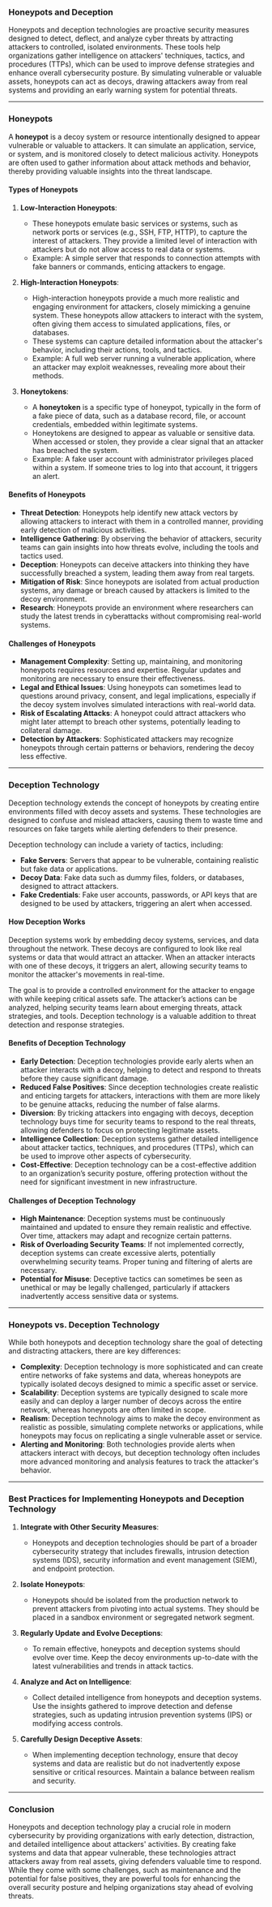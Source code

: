### **Honeypots and Deception**

Honeypots and deception technologies are proactive security measures designed to detect, deflect, and analyze cyber threats by attracting attackers to controlled, isolated environments. These tools help organizations gather intelligence on attackers' techniques, tactics, and procedures (TTPs), which can be used to improve defense strategies and enhance overall cybersecurity posture. By simulating vulnerable or valuable assets, honeypots can act as decoys, drawing attackers away from real systems and providing an early warning system for potential threats.

---

### **Honeypots**

A **honeypot** is a decoy system or resource intentionally designed to appear vulnerable or valuable to attackers. It can simulate an application, service, or system, and is monitored closely to detect malicious activity. Honeypots are often used to gather information about attack methods and behavior, thereby providing valuable insights into the threat landscape.

#### **Types of Honeypots**

1. **Low-Interaction Honeypots**:
   - These honeypots emulate basic services or systems, such as network ports or services (e.g., SSH, FTP, HTTP), to capture the interest of attackers. They provide a limited level of interaction with attackers but do not allow access to real data or systems.
   - Example: A simple server that responds to connection attempts with fake banners or commands, enticing attackers to engage.

2. **High-Interaction Honeypots**:
   - High-interaction honeypots provide a much more realistic and engaging environment for attackers, closely mimicking a genuine system. These honeypots allow attackers to interact with the system, often giving them access to simulated applications, files, or databases.
   - These systems can capture detailed information about the attacker's behavior, including their actions, tools, and tactics.
   - Example: A full web server running a vulnerable application, where an attacker may exploit weaknesses, revealing more about their methods.

3. **Honeytokens**:
   - A **honeytoken** is a specific type of honeypot, typically in the form of a fake piece of data, such as a database record, file, or account credentials, embedded within legitimate systems.
   - Honeytokens are designed to appear as valuable or sensitive data. When accessed or stolen, they provide a clear signal that an attacker has breached the system.
   - Example: A fake user account with administrator privileges placed within a system. If someone tries to log into that account, it triggers an alert.

#### **Benefits of Honeypots**
- **Threat Detection**: Honeypots help identify new attack vectors by allowing attackers to interact with them in a controlled manner, providing early detection of malicious activities.
- **Intelligence Gathering**: By observing the behavior of attackers, security teams can gain insights into how threats evolve, including the tools and tactics used.
- **Deception**: Honeypots can deceive attackers into thinking they have successfully breached a system, leading them away from real targets.
- **Mitigation of Risk**: Since honeypots are isolated from actual production systems, any damage or breach caused by attackers is limited to the decoy environment.
- **Research**: Honeypots provide an environment where researchers can study the latest trends in cyberattacks without compromising real-world systems.

#### **Challenges of Honeypots**
- **Management Complexity**: Setting up, maintaining, and monitoring honeypots requires resources and expertise. Regular updates and monitoring are necessary to ensure their effectiveness.
- **Legal and Ethical Issues**: Using honeypots can sometimes lead to questions around privacy, consent, and legal implications, especially if the decoy system involves simulated interactions with real-world data.
- **Risk of Escalating Attacks**: A honeypot could attract attackers who might later attempt to breach other systems, potentially leading to collateral damage.
- **Detection by Attackers**: Sophisticated attackers may recognize honeypots through certain patterns or behaviors, rendering the decoy less effective.

---

### **Deception Technology**

Deception technology extends the concept of honeypots by creating entire environments filled with decoy assets and systems. These technologies are designed to confuse and mislead attackers, causing them to waste time and resources on fake targets while alerting defenders to their presence.

Deception technology can include a variety of tactics, including:
- **Fake Servers**: Servers that appear to be vulnerable, containing realistic but fake data or applications.
- **Decoy Data**: Fake data such as dummy files, folders, or databases, designed to attract attackers.
- **Fake Credentials**: Fake user accounts, passwords, or API keys that are designed to be used by attackers, triggering an alert when accessed.

#### **How Deception Works**
Deception systems work by embedding decoy systems, services, and data throughout the network. These decoys are configured to look like real systems or data that would attract an attacker. When an attacker interacts with one of these decoys, it triggers an alert, allowing security teams to monitor the attacker's movements in real-time.

The goal is to provide a controlled environment for the attacker to engage with while keeping critical assets safe. The attacker’s actions can be analyzed, helping security teams learn about emerging threats, attack strategies, and tools. Deception technology is a valuable addition to threat detection and response strategies.

#### **Benefits of Deception Technology**
- **Early Detection**: Deception technologies provide early alerts when an attacker interacts with a decoy, helping to detect and respond to threats before they cause significant damage.
- **Reduced False Positives**: Since deception technologies create realistic and enticing targets for attackers, interactions with them are more likely to be genuine attacks, reducing the number of false alarms.
- **Diversion**: By tricking attackers into engaging with decoys, deception technology buys time for security teams to respond to the real threats, allowing defenders to focus on protecting legitimate assets.
- **Intelligence Collection**: Deception systems gather detailed intelligence about attacker tactics, techniques, and procedures (TTPs), which can be used to improve other aspects of cybersecurity.
- **Cost-Effective**: Deception technology can be a cost-effective addition to an organization’s security posture, offering protection without the need for significant investment in new infrastructure.

#### **Challenges of Deception Technology**
- **High Maintenance**: Deception systems must be continuously maintained and updated to ensure they remain realistic and effective. Over time, attackers may adapt and recognize certain patterns.
- **Risk of Overloading Security Teams**: If not implemented correctly, deception systems can create excessive alerts, potentially overwhelming security teams. Proper tuning and filtering of alerts are necessary.
- **Potential for Misuse**: Deceptive tactics can sometimes be seen as unethical or may be legally challenged, particularly if attackers inadvertently access sensitive data or systems.

---

### **Honeypots vs. Deception Technology**

While both honeypots and deception technology share the goal of detecting and distracting attackers, there are key differences:
- **Complexity**: Deception technology is more sophisticated and can create entire networks of fake systems and data, whereas honeypots are typically isolated decoys designed to mimic a specific asset or service.
- **Scalability**: Deception systems are typically designed to scale more easily and can deploy a larger number of decoys across the entire network, whereas honeypots are often limited in scope.
- **Realism**: Deception technology aims to make the decoy environment as realistic as possible, simulating complete networks or applications, while honeypots may focus on replicating a single vulnerable asset or service.
- **Alerting and Monitoring**: Both technologies provide alerts when attackers interact with decoys, but deception technology often includes more advanced monitoring and analysis features to track the attacker's behavior.

---

### **Best Practices for Implementing Honeypots and Deception Technology**

1. **Integrate with Other Security Measures**:
   - Honeypots and deception technologies should be part of a broader cybersecurity strategy that includes firewalls, intrusion detection systems (IDS), security information and event management (SIEM), and endpoint protection.

2. **Isolate Honeypots**:
   - Honeypots should be isolated from the production network to prevent attackers from pivoting into actual systems. They should be placed in a sandbox environment or segregated network segment.

3. **Regularly Update and Evolve Deceptions**:
   - To remain effective, honeypots and deception systems should evolve over time. Keep the decoy environments up-to-date with the latest vulnerabilities and trends in attack tactics.

4. **Analyze and Act on Intelligence**:
   - Collect detailed intelligence from honeypots and deception systems. Use the insights gathered to improve detection and defense strategies, such as updating intrusion prevention systems (IPS) or modifying access controls.

5. **Carefully Design Deceptive Assets**:
   - When implementing deception technology, ensure that decoy systems and data are realistic but do not inadvertently expose sensitive or critical resources. Maintain a balance between realism and security.

---

### **Conclusion**

Honeypots and deception technology play a crucial role in modern cybersecurity by providing organizations with early detection, distraction, and detailed intelligence about attackers' activities. By creating fake systems and data that appear vulnerable, these technologies attract attackers away from real assets, giving defenders valuable time to respond. While they come with some challenges, such as maintenance and the potential for false positives, they are powerful tools for enhancing the overall security posture and helping organizations stay ahead of evolving threats.
